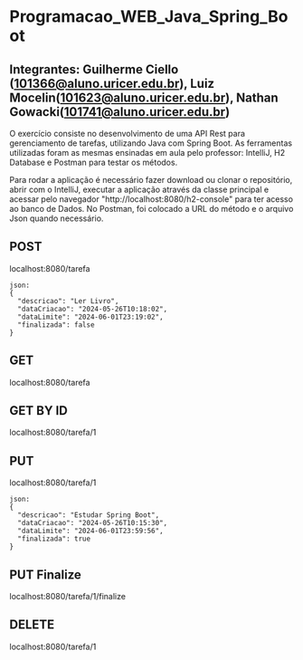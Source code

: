 # Programacao_WEB_Java_Spring_Boot

## Integrantes: Guilherme Ciello (101366@aluno.uricer.edu.br), Luiz Mocelin(101623@aluno.uricer.edu.br), Nathan Gowacki(101741@aluno.uricer.edu.br)

O exercício consiste no desenvolvimento de uma API Rest para gerenciamento de tarefas, utilizando Java com Spring Boot.
As ferramentas utilizadas foram as mesmas ensinadas em aula pelo professor: IntelliJ, H2 Database e Postman para testar os métodos.

Para rodar a aplicação é necessário fazer download ou clonar o repositório, abrir com o IntelliJ, executar a aplicação através da classe principal e acessar pelo navegador "http://localhost:8080/h2-console" para ter acesso ao banco de Dados.
No Postman, foi colocado a URL do método e o arquivo Json quando necessário.

## POST
localhost:8080/tarefa
```
json: 
{
  "descricao": "Ler Livro",
  "dataCriacao": "2024-05-26T10:18:02",
  "dataLimite": "2024-06-01T23:19:02",
  "finalizada": false
}
```

## GET
localhost:8080/tarefa

## GET BY ID
localhost:8080/tarefa/1

## PUT
localhost:8080/tarefa/1
```
json: 
{
  "descricao": "Estudar Spring Boot",
  "dataCriacao": "2024-05-26T10:15:30",
  "dataLimite": "2024-06-01T23:59:56",
  "finalizada": true
}
```
## PUT Finalize
localhost:8080/tarefa/1/finalize

## DELETE
localhost:8080/tarefa/1
